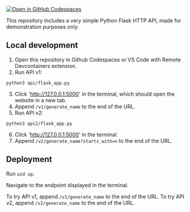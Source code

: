 [![Open in GitHub Codespaces](https://github.com/codespaces/badge.svg)](https://github.com/codespaces/new?hide_repo_select=true&repo=pamelafox%2Fsimple-flask-api-azure-function)

This repository includes a very simple Python Flask HTTP API, made for demonstration purposes only.

## Local development

1. Open this repository in Github Codespaces or VS Code with Remote Devcontainers extension.
2. Run API v1:

```console
python3 api/flask_app.py
```

3. Click 'http://127.0.0.1:5000' in the terminal, which should open the website in a new tab.
4. Append `/v1/generate_name` to the end of the URL.
5. Run API v2:

```console
python3 api2/flask_app.py
```

6. Click 'http://127.0.0.1:5000' in the terminal.
7. Append `/v2/generate_name?starts_with=n` to the end of the URL.

## Deployment

Run `azd up`.

Navigate to the endpoint displayed in the terminal.

To try API v1, append `/v1/generate_name` to the end of the URL.
To try API v2, append `/v2/generate_name` to the end of the URL.
